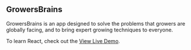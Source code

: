 ## GrowersBrains

GrowersBrains is an app designed to solve the problems that growers are globally facing, and to bring expert growing techniques to everyone. 

To learn React, check out the [View Live Demo](https://nataliepina.github.io/GrowersBrains).
